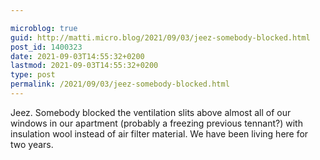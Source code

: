 ```yaml
---

microblog: true
guid: http://matti.micro.blog/2021/09/03/jeez-somebody-blocked.html
post_id: 1400323
date: 2021-09-03T14:55:32+0200
lastmod: 2021-09-03T14:55:32+0200
type: post
permalink: /2021/09/03/jeez-somebody-blocked.html
---
```

Jeez. Somebody blocked the ventilation slits above almost all of our windows in our apartment (probably a freezing previous tennant?) with insulation wool instead of air filter material. We have been living here for two years.

